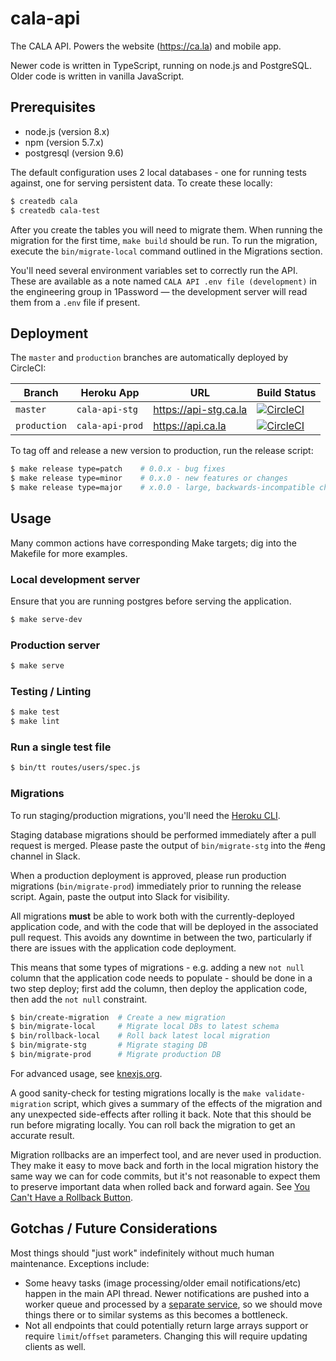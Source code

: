 # cala-api

The CALA API. Powers the website (https://ca.la) and mobile app.

Newer code is written in TypeScript, running on node.js and PostgreSQL. Older
code is written in vanilla JavaScript.

## Prerequisites

- node.js (version 8.x)
- npm (version 5.7.x)
- postgresql (version 9.6)

The default configuration uses 2 local databases - one for running tests
against, one for serving persistent data. To create these locally:

```bash
$ createdb cala
$ createdb cala-test
```

After you create the tables you will need to migrate them. When running the
migration for the first time, `make build` should be run. To run the migration,
execute the `bin/migrate-local` command outlined in the Migrations section.

You'll need several environment variables set to correctly run the API. These
are available as a note named `CALA API .env file (development)` in the engineering
group in 1Password — the development server will read them from a `.env` file if
present.

## Deployment

The `master` and `production` branches are automatically deployed by CircleCI:

Branch | Heroku App | URL | Build Status
------ | ---------- | --- | ------------
`master` | `cala-api-stg` | https://api-stg.ca.la | [![CircleCI](https://circleci.com/gh/ca-la/api/tree/master.svg?style=svg&circle-token=3608566fd37aaa8e46dabc26eb91799152d5b834)](https://circleci.com/gh/ca-la/api/tree/master)
`production` | `cala-api-prod` | https://api.ca.la | [![CircleCI](https://circleci.com/gh/ca-la/api/tree/production.svg?style=svg&circle-token=3608566fd37aaa8e46dabc26eb91799152d5b834)](https://circleci.com/gh/ca-la/api/tree/production)

To tag off and release a new version to production, run the release script:

```bash
$ make release type=patch    # 0.0.x - bug fixes
$ make release type=minor    # 0.x.0 - new features or changes
$ make release type=major    # x.0.0 - large, backwards-incompatible changes
```


## Usage

Many common actions have corresponding Make targets; dig into the Makefile for
more examples.

### Local development server

Ensure that you are running postgres before serving the application.

```bash
$ make serve-dev
```

### Production server

```bash
$ make serve
```

### Testing / Linting

```bash
$ make test
$ make lint
```

### Run a single test file

```bash
$ bin/tt routes/users/spec.js
```

### Migrations

To run staging/production migrations, you'll need the [Heroku CLI](https://devcenter.heroku.com/articles/heroku-cli).

Staging database migrations should be performed immediately after a pull request
is merged. Please paste the output of `bin/migrate-stg` into the #eng channel in
Slack.

When a production deployment is approved, please run production migrations
(`bin/migrate-prod`) immediately prior to running the release script. Again,
paste the output into Slack for visibility.

All migrations **must** be able to work both with the currently-deployed
application code, and with the code that will be deployed in the associated pull
request. This avoids any downtime in between the two, particularly if there are
issues with the application code deployment.

This means that some types of migrations - e.g. adding a new `not null` column
that the application code needs to populate - should be done in a two step
deploy; first add the column, then deploy the application code, then add the
`not null` constraint.

```bash
$ bin/create-migration  # Create a new migration
$ bin/migrate-local     # Migrate local DBs to latest schema
$ bin/rollback-local    # Roll back latest local migration
$ bin/migrate-stg       # Migrate staging DB
$ bin/migrate-prod      # Migrate production DB
```

For advanced usage, see [knexjs.org](http://knexjs.org/#Migrations).

A good sanity-check for testing migrations locally is the `make
validate-migration` script, which gives a summary of the effects of the
migration and any unexpected side-effects after rolling it back.
Note that this should be run before migrating locally. You can roll
back the migration to get an accurate result.

Migration rollbacks are an imperfect tool, and are never used in
production. They make it easy to move back and forth in the local migration
history the same way we can for code commits, but it's not reasonable to expect
them to preserve important data when rolled back and forward again. See
[You Can't Have a Rollback Button](https://blog.skyliner.io/you-cant-have-a-rollback-button-83e914f420d9).

## Gotchas / Future Considerations

Most things should "just work" indefinitely without much human maintenance.
Exceptions include:

- Some heavy tasks (image processing/older email notifications/etc) happen in
  the main API thread. Newer notifications are pushed into a worker queue and
  processed by a [separate service](https://github.com/ca-la/notifications), so we
  should move things there or to similar systems as this becomes a bottleneck.
- Not all endpoints that could potentially return large arrays support or
  require `limit`/`offset` parameters. Changing this will require updating
  clients as well.
